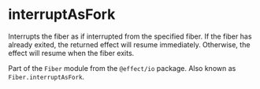 # interruptAsFork

Interrupts the fiber as if interrupted from the specified fiber. If the
fiber has already exited, the returned effect will resume immediately.
Otherwise, the effect will resume when the fiber exits.

Part of the `Fiber` module from the `@effect/io` package. Also known as `Fiber.interruptAsFork`.
